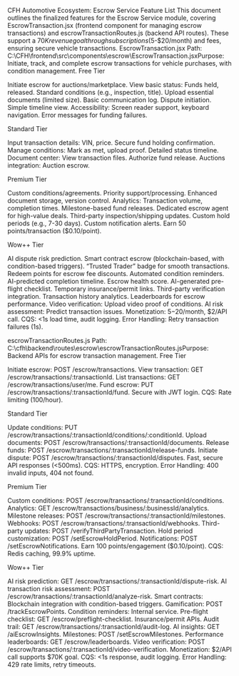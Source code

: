 CFH Automotive Ecosystem: Escrow Service Feature List
This document outlines the finalized features for the Escrow Service module, covering EscrowTransaction.jsx (frontend component for managing escrow transactions) and escrowTransactionRoutes.js (backend API routes). These support a $70K revenue goal through subscriptions ($5-$20/month) and fees, ensuring secure vehicle transactions.
EscrowTransaction.jsx
Path: C:\CFH\frontend\src\components\escrow\EscrowTransaction.jsxPurpose: Initiate, track, and complete escrow transactions for vehicle purchases, with condition management.
Free Tier

Initiate escrow for auctions/marketplace.
View basic status: Funds held, released.
Standard conditions (e.g., inspection, title).
Upload essential documents (limited size).
Basic communication log.
Dispute initiation.
Simple timeline view.
Accessibility: Screen reader support, keyboard navigation.
Error messages for funding failures.

Standard Tier

Input transaction details: VIN, price.
Secure fund holding confirmation.
Manage conditions: Mark as met, upload proof.
Detailed status timeline.
Document center: View transaction files.
Authorize fund release.
Auctions integration: Auction escrow.

Premium Tier

Custom conditions/agreements.
Priority support/processing.
Enhanced document storage, version control.
Analytics: Transaction volume, completion times.
Milestone-based fund releases.
Dedicated escrow agent for high-value deals.
Third-party inspection/shipping updates.
Custom hold periods (e.g., 7-30 days).
Custom notification alerts.
Earn 50 points/transaction ($0.10/point).

Wow++ Tier

AI dispute risk prediction.
Smart contract escrow (blockchain-based, with condition-based triggers).
“Trusted Trader” badge for smooth transactions.
Redeem points for escrow fee discounts.
Automated condition reminders.
AI-predicted completion timeline.
Escrow health score.
AI-generated pre-flight checklist.
Temporary insurance/permit links.
Third-party verification integration.
Transaction history analytics.
Leaderboards for escrow performance.
Video verification: Upload video proof of conditions.
AI risk assessment: Predict transaction issues.
Monetization: $5-$20/month, $2/API call.
CQS: <1s load time, audit logging.
Error Handling: Retry transaction failures (1s).

escrowTransactionRoutes.js
Path: C:\cfh\backend\routes\escrow\escrowTransactionRoutes.jsPurpose: Backend APIs for escrow transaction management.
Free Tier

Initiate escrow: POST /escrow/transactions.
View transaction: GET /escrow/transactions/:transactionId.
List transactions: GET /escrow/transactions/user/me.
Fund escrow: PUT /escrow/transactions/:transactionId/fund.
Secure with JWT login.
CQS: Rate limiting (100/hour).

Standard Tier

Update conditions: PUT /escrow/transactions/:transactionId/conditions/:conditionId.
Upload documents: POST /escrow/transactions/:transactionId/documents.
Release funds: POST /escrow/transactions/:transactionId/release-funds.
Initiate dispute: POST /escrow/transactions/:transactionId/disputes.
Fast, secure API responses (<500ms).
CQS: HTTPS, encryption.
Error Handling: 400 invalid inputs, 404 not found.

Premium Tier

Custom conditions: POST /escrow/transactions/:transactionId/conditions.
Analytics: GET /escrow/transactions/business/:businessId/analytics.
Milestone releases: POST /escrow/transactions/:transactionId/milestones.
Webhooks: POST /escrow/transactions/:transactionId/webhooks.
Third-party updates: POST /verifyThirdPartyTransaction.
Hold period customization: POST /setEscrowHoldPeriod.
Notifications: POST /setEscrowNotifications.
Earn 100 points/engagement ($0.10/point).
CQS: Redis caching, 99.9% uptime.

Wow++ Tier

AI risk prediction: GET /escrow/transactions/:transactionId/dispute-risk.
AI transaction risk assessment: POST /escrow/transactions/:transactionId/analyze-risk.
Smart contracts: Blockchain integration with condition-based triggers.
Gamification: POST /trackEscrowPoints.
Condition reminders: Internal service.
Pre-flight checklist: GET /escrow/preflight-checklist.
Insurance/permit APIs.
Audit trail: GET /escrow/transactions/:transactionId/audit-log.
AI insights: GET /aiEscrowInsights.
Milestones: POST /setEscrowMilestones.
Performance leaderboards: GET /escrow/leaderboards.
Video verification: POST /escrow/transactions/:transactionId/video-verification.
Monetization: $2/API call supports $70K goal.
CQS: <1s response, audit logging.
Error Handling: 429 rate limits, retry timeouts.

